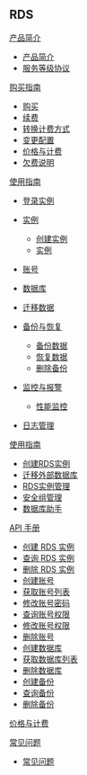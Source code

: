 ## RDS

[产品简介]()

* [产品简介](平台服务/RDS/产品简介/RDS产品简介.md)
* [服务等级协议](平台服务/RDS/产品简介/RDS服务等级协议（SLA）.md)

[购买指南]()

* [购买](平台服务/RDS/购买指南/购买RDS.md)
* [续费](平台服务/RDS/购买指南/续费RDS.md)
* [转换计费方式](平台服务/RDS/购买指南/RDS转换计费方式.md)
* [变更配置](平台服务/RDS/购买指南/RDS变更配置.md)
* [价格与计费](平台服务/RDS/购买指南/RDS价格与计费.md)
* [欠费说明](平台服务/RDS/购买指南/RDS欠费说明.md)

[使用指南]()  

* [登录实例](1)
* [实例]()
  * [创建实例](平台服务/RDS/使用指南/创建RDS实例.md)
  * [实例](平台服务/RDS/使用指南/实例/)
* [账号](1)
* [数据库](1)
* [迁移数据](平台服务/RDS/使用指南/RDS迁移数据.md)
* [备份与恢复]()

  * [备份数据](平台服务/RDS/使用指南/备份与恢复/RDS备份数据.md)
  * [恢复数据](平台服务/RDS/使用指南/备份与恢复/RDS恢复数据.md)
  * [删除备份](平台服务/RDS/使用指南/备份与恢复/RDS删除备份.md)
* [监控与报警]()

  * [性能监控](平台服务/RDS/使用指南/监控与报警/RDS性能监控.md)
* [日志管理]()




[使用指南]()  

* [创建RDS实例](平台服务/RDS/使用指南/创建RDS实例.md)
* [迁移外部数据库](平台服务/RDS/使用指南/迁移外部数据库.md)
* [RDS实例管理](平台服务/RDS/使用指南/RDS实例管理.md)
* [安全组管理](平台服务/RDS/使用指南/安全组管理.md)
* [数据库助手](平台服务/RDS/使用指南/RDS数据库助手.md)  

[API 手册]()

  * [创建 RDS 实例](平台服务/RDS/API手册/创建RDS实例.md)
  * [查询 RDS 实例](平台服务/RDS/API手册/查询RDS实例.md)
  * [删除 RDS 实例](平台服务/RDS/API手册/删除RDS实例.md)
  * [创建账号](平台服务/RDS/API手册/创建账号.md)
  * [获取账号列表](平台服务/RDS/API手册/获取账号列表.md)
  * [修改账号密码](平台服务/RDS/API手册/修改账号密码.md)
  * [查询账号权限](平台服务/RDS/API手册/查询账号权限.md)
  * [修改账号权限](平台服务/RDS/API手册/修改账号权限.md)
  * [删除账号](平台服务/RDS/API手册/删除账号.md)
  * [创建数据库](平台服务/RDS/API手册/创建数据库.md)
  * [获取数据库列表](平台服务/RDS/API手册/获取数据库列表.md)
  * [删除数据库](平台服务/RDS/API手册/删除数据库.md)
  * [创建备份](平台服务/RDS/API手册/创建备份.md)
  * [查询备份](平台服务/RDS/API手册/查询备份.md)
  * [删除备份](平台服务/RDS/API手册/删除备份.md)
  
[价格与计费](平台服务/RDS/RDS价格与计费.md)

[常见问题]()

* [常见问题](平台服务/RDS/常见问题/RDS常见问题.md)

